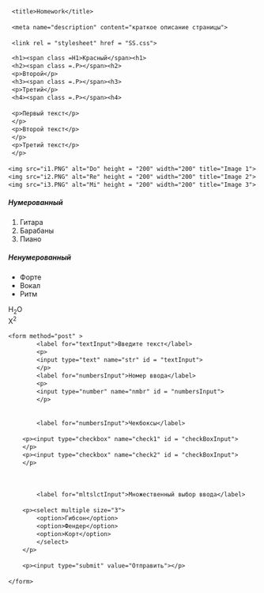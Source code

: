 <html>

 <head>
     <meta charset="utf-8">

     <title>Homework</title>

     <meta name="description" content="краткое описание страницы">

     <link rel = "stylesheet" href = "SS.css">

 </head>

 <body>

 	 <h1><span class =H1>Красный</span><h1>
 	 <h2><span class =.P></span><h2>
 	 <p>Второй</p>
 	 <h3><span class =.P></span><h3>
 	 <p>Третий</p>
 	 <h4><span class =.P></span><h4>

 	 <p>Первый текст</p>
 	 </p>
 	 <p>Второй текст</p>
 	 </p>
 	 <p>Третий текст</p>
 	 </p>
 	 	
 	<img src="i1.PNG" alt="Do" height = "200" width="200" title="Image 1">
	<img src="i2.PNG" alt="Re" height = "200" width="200" title="Image 2">
	<img src="i3.PNG" alt="Mi" height = "200" width="200" title="Image 3">

<h5>Нумерованный</h5>
<ol>
	<li>Гитара</li>
    <li>Барабаны</li>
 	<li>Пиано</li>
</ol>

<h5>Ненумерованный</h5>
	<ul>
     <li>Форте</li>
     <li>Вокал</li>
 	 <li>Ритм</li>
	</ul>

<div class = "six">
		H<sub>2</sub>O 
		<br>
		X<sup>2</sup>
	
</p>

	<form method="post" >
			<label for="textInput">Введите текст</label>
			<p>
			<input type="text" name="str" id = "textInput">
			</p>
			<label for="numbersInput">Номер ввода</label>
			<p>
			<input type="number" name="nmbr" id = "numbersInput">
		    </p>
		
		
			<label for="numbersInput">Чекбоксы</label>
		
		<p><input type="checkbox" name="check1" id = "checkBoxInput">
		</p>
		<p><input type="checkbox" name="check2" id = "checkBoxInput">
		</p>
		

		
			<label for="mltslctInput">Множественный выбор ввода</label>
		
		<p><select multiple size="3">
    		<option>Гибсон</option>
    		<option>Фендер</option>
   			<option>Корт</option>
    		</select>
    	</p>

  		<p><input type="submit" value="Отправить"></p>

	</form>


 </body>
</html>
